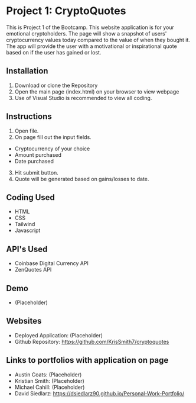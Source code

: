 # Project 1: CryptoQuotes
This is Project 1 of the Bootcamp. This website application is for your emotional cryptoholders. The page will show a snapshot of users' cryptocurrency values today compared to the value of when they bought it. The app will provide the user with a motivational or inspirational quote based on if the user has gained or lost. 

## Installation
1. Download or clone the Repository
2. Open the main page (index.html) on your browser to view webpage
3. Use of Visual Studio is recommended to view all coding.

## Instructions
1. Open file.
2. On page fill out the input fields.
* Cryptocurrency of your choice
* Amount purchased
* Date purchased
3. Hit submit button.
4. Quote will be generated based on gains/losses to date.

## Coding Used
* HTML
* CSS
* Tailwind
* Javascript

## API's Used
* Coinbase Digital Currency API
* ZenQuotes API

## Demo
* (Placeholder)

## Websites
* Deployed Application: (Placeholder)
* Github Repository: https://github.com/KrisSmith7/cryptoquotes

## Links to portfolios with application on page
* Austin Coats: (Placeholder)
* Kristian Smith: (Placeholder)
* Michael Cahill: (Placeholder)
* David Siedlarz: https://dsiedlarz90.github.io/Personal-Work-Portfolio/